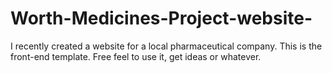 # Worth-Medicines-Project-website-
I recently created a website for a local pharmaceutical company. 
This is the front-end template.
Free feel to use it, get ideas or whatever.
